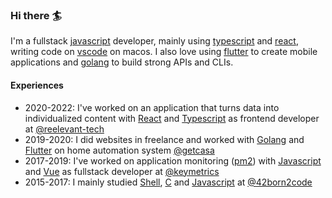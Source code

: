 ### Hi there 🏄

I'm a fullstack [javascript](https://developer.mozilla.org/en-US/docs/Web/JavaScript) developer, mainly using [typescript](https://github.com/Microsoft/TypeScript) and [react](https://github.com/facebook/react/), writing code on [vscode](https://github.com/microsoft/vscode) on macos. I also love using [flutter](https://github.com/flutter/flutter) to create mobile applications and [golang](https://github.com/golang/go) to build strong APIs and CLIs.

#### Experiences
- 2020-2022: I've worked on an application that turns data into individualized content with [React](https://github.com/facebook/react/) and [Typescript](https://github.com/Microsoft/TypeScript) as frontend developer at [@reelevant-tech](https://github.com/reelevant-tech)
- 2019-2020: I did websites in freelance and worked with [Golang](https://github.com/golang/go) and [Flutter](https://github.com/flutter/flutter) on home automation system [@getcasa](https://github.com/getcasa)
- 2017-2019: I've worked on application monitoring ([pm2](https://github.com/unitech/pm2)) with [Javascript](https://developer.mozilla.org/en-US/docs/Web/JavaScript) and [Vue](https://github.com/vuejs/vue) as fullstack developer at [@keymetrics](https://github.com/keymetrics)
- 2015-2017: I mainly studied [Shell](https://en.wikipedia.org/wiki/Shell_script), [C](https://en.wikipedia.org/wiki/C_(programming_language)) and [Javascript](https://developer.mozilla.org/en-US/docs/Web/JavaScript) at [@42born2code](https://github.com/42School)
